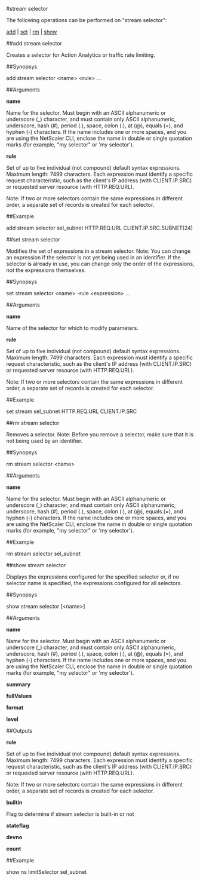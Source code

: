 #stream selector

The following operations can be performed on "stream selector":


[add](#add-stream-selector) | [set](#set-stream-selector) | [rm](#rm-stream-selector) | [show](#show-stream-selector)

##add stream selector

Creates a selector for Action Analytics or traffic rate limiting.


##Synopsys

add stream selector &lt;name> &lt;rule> ...


##Arguments

<b>name</b>
Name for the selector. Must begin with an ASCII alphanumeric or underscore (_) character, and must contain only ASCII alphanumeric, underscore, hash (#), period (.), space, colon (:), at (@), equals (=), and hyphen (-) characters. If the name includes one or more spaces, and you are using the NetScaler CLI, enclose the name in double or single quotation marks (for example, "my selector" or 'my selector').

<b>rule</b>
Set of up to five individual (not compound) default syntax expressions. Maximum length: 7499 characters. Each expression must identify a specific request characteristic, such as the client's IP address (with CLIENT.IP.SRC) or requested server resource (with HTTP.REQ.URL). 
Note: If two or more selectors contain the same expressions in different order, a separate set of records is created for each selector.



##Example

add stream selector sel_subnet HTTP.REQ.URL CLIENT.IP.SRC.SUBNET(24)

##set stream selector

Modifies the set of expressions in a stream selector. Note: You can change an expression if the selector is not yet being used in an identifier. If the selector is already in use, you can change only the order of the expressions, not the expressions themselves.


##Synopsys

set stream selector &lt;name> -rule &lt;expression> ...


##Arguments

<b>name</b>
Name of the selector for which to modify parameters.

<b>rule</b>
Set of up to five individual (not compound) default syntax expressions. Maximum length: 7499 characters. Each expression must identify a specific request characteristic, such as the client's IP address (with CLIENT.IP.SRC) or requested server resource (with HTTP.REQ.URL). 
Note: If two or more selectors contain the same expressions in different order, a separate set of records is created for each selector.



##Example

set stream sel_subnet HTTP.REQ.URL CLIENT.IP.SRC

##rm stream selector

Removes a selector. Note: Before you remove a selector, make sure that it is not being used by an identifier.


##Synopsys

rm stream selector &lt;name>


##Arguments

<b>name</b>
Name for the selector. Must begin with an ASCII alphanumeric or underscore (_) character, and must contain only ASCII alphanumeric, underscore, hash (#), period (.), space, colon (:), at (@), equals (=), and hyphen (-) characters. If the name includes one or more spaces, and you are using the NetScaler CLI, enclose the name in double or single quotation marks (for example, "my selector" or 'my selector').



##Example

rm stream selector sel_subnet

##show stream selector

Displays the expressions configured for the specified selector or, if no selector name is specified, the expressions configured for all selectors.


##Synopsys

show stream selector [&lt;name>]


##Arguments

<b>name</b>
Name for the selector. Must begin with an ASCII alphanumeric or underscore (_) character, and must contain only ASCII alphanumeric, underscore, hash (#), period (.), space, colon (:), at (@), equals (=), and hyphen (-) characters. If the name includes one or more spaces, and you are using the NetScaler CLI, enclose the name in double or single quotation marks (for example, "my selector" or 'my selector').

<b>summary</b>

<b>fullValues</b>

<b>format</b>

<b>level</b>



##Outputs

<b>rule</b>
Set of up to five individual (not compound) default syntax expressions. Maximum length: 7499 characters. Each expression must identify a specific request characteristic, such as the client's IP address (with CLIENT.IP.SRC) or requested server resource (with HTTP.REQ.URL). 
Note: If two or more selectors contain the same expressions in different order, a separate set of records is created for each selector.

<b>builtin</b>
Flag to determine if stream selector is built-in or not

<b>stateflag</b>

<b>devno</b>

<b>count</b>



##Example

show ns limitSelector sel_subnet

